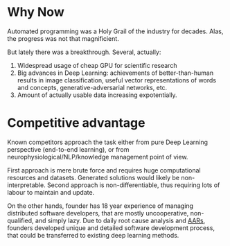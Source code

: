 # Why Now

Automated programming was a Holy Grail of the industry for decades.  Alas,
the progress was not that magnificient.

But lately there was a breakthrough.  Several, actually:

1. Widespread usage of cheap GPU for scientific research
2. Big advances in Deep Learning: achievements of better-than-human results
in image classification, useful vector representations of words and concepts,
generative-adversarial networks, etc.
3. Amount of actually usable data increasing expotentially.

# Competitive advantage

Known competitors approach the task either from pure Deep Learning perspective
(end-to-end learning), or from neurophysiological/NLP/knowledge management
point of view.

First approach is mere brute force and requires huge computational resources
and datasets.  Generated solutions would likely be non-interpretable.
Second approach is non-differentiable, thus requiring lots of labour
to maintain and update.

On the other hands, founder has 18 year experience of managing distributed
software developers, that are mostly uncooperative, non-qualified, and simply
lazy.  Due to daily root cause analysis and
[AARs](https://en.wikipedia.org/wiki/After-action_review), founders developed
unique and detailed software development process, that could be transferred to
existing deep learning methods.
